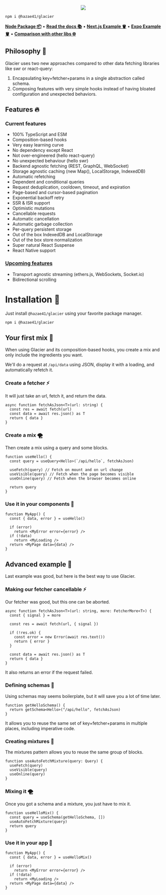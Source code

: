 <div align="center">
<img src="https://user-images.githubusercontent.com/4405263/269623949-10c3fb8c-c492-4284-b39a-e51132fb27c4.png" />
</div>

```bash
npm i @hazae41/glacier
```

[**Node Package 📦**](https://www.npmjs.com/package/@hazae41/glacier) • [**Read the docs 📚**](https://xswr.hazae41.me) • [**Next.js Example 🪣**](https://codesandbox.io/p/github/hazae41/xswr-example-next) • [**Expo Example 🪣**](https://snack.expo.dev/@git/github.com/hazae41/xswr-example-expo) • [**Comparison with other libs 🌐**](https://xswr.hazae41.me/faq/comparison)

## Philosophy 🧠

Glacier uses two new approaches compared to other data fetching libraries like swr or react-query:
1) Encapsulating key+fetcher+params in a single abstraction called schema.
2) Composing features with very simple hooks instead of having bloated configuration and unexpected behaviors.

## Features 🔥

### Current features

- 100% TypeScript and ESM
- Composition-based hooks
- Very easy learning curve
- No dependency except React
- Not over-engineered (hello react-query)
- No unexpected behaviour (hello swr)
- Backend agnostic fetching (REST, GraphQL, WebSocket)
- Storage agnostic caching (new Map(), LocalStorage, IndexedDB)
- Automatic refetching
- Dependent and conditional queries
- Request deduplication, cooldown, timeout, and expiration
- Page-based and cursor-based pagination
- Exponential backoff retry
- SSR & ISR support
- Optimistic mutations
- Cancellable requests
- Automatic cancellation
- Automatic garbage collection
- Per-query persistent storage
- Out of the box IndexedDB and LocalStorage
- Out of the box store normalization
- Super natural React Suspense
- React Native support

### [Upcoming features](https://github.com/sponsors/hazae41)

- Transport agnostic streaming (ethers.js, WebSockets, Socket.io)
- Bidirectional scrolling

# Installation 🔧

Just install `@hazae41/glacier` using your favorite package manager.

```bash
npm i @hazae41/glacier
```

## Your first mix 🧪

When using Glacier and its composition-based hooks, you create a mix and only include the ingredients you want.

We'll do a request at `/api/data` using JSON, display it with a loading, and automatically refetch it.

### Create a fetcher ⚡️

It will just take an url, fetch it, and return the data.

```tsx
async function fetchAsJson<T>(url: string) {
  const res = await fetch(url)
  const data = await res.json() as T
  return { data }
}
```

### Create a mix 🌪

Then create a mix using a query and some blocks.

```tsx
function useHello() {
  const query = useQuery<Hello>(`/api/hello`, fetchAsJson)
  
  useFetch(query) // Fetch on mount and on url change
  useVisible(query) // Fetch when the page becomes visible
  useOnline(query) // Fetch when the browser becomes online

  return query
}
```

### Use it in your components 🚀

```tsx
function MyApp() {
  const { data, error } = useHello()

  if (error)
    return <MyError error={error} />
  if (!data)
    return <MyLoading />
  return <MyPage data={data} />
}
```

## Advanced example 🗿

Last example was good, but here is the best way to use Glacier.

### Making our fetcher cancellable ⚡️

Our fetcher was good, but this one can be aborted.

```tsx
async function fetchAsJson<T>(url: string, more: FetcherMore<T>) {
  const { signal } = more

  const res = await fetch(url, { signal })

  if (!res.ok) {
    const error = new Error(await res.text())
    return { error }
  }

  const data = await res.json() as T
  return { data }
}
```

It also returns an error if the request failed.

### Defining schemas 📐

Using schemas may seems boilerplate, but it will save you a lot of time later.

```tsx
function getHelloSchema() {
  return getSchema<Hello>("/api/hello", fetchAsJson)
}
```

It allows you to reuse the same set of key+fetcher+params in multiple places, including imperative code.

### Creating mixtures 🧪

The mixtures pattern allows you to reuse the same group of blocks.

```tsx
function useAutoFetchMixture(query: Query) {
  useFetch(query)
  useVisible(query)
  useOnline(query)
}
```

### Mixing it 🌪

Once you got a schema and a mixture, you just have to mix it.

```tsx
function useHelloMix() {
  const query = useSchema(getHelloSchema, [])
  useAutoFetchMixture(query)
  return query
}
```

### Use it in your app 🚀

```tsx
function MyApp() {
  const { data, error } = useHelloMix()

  if (error)
    return <MyError error={error} />
  if (!data)
    return <MyLoading />
  return <MyPage data={data} />
}
```
